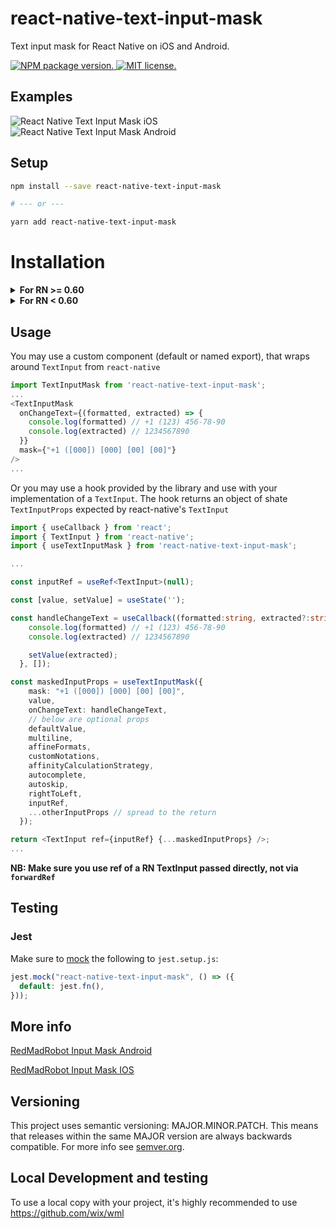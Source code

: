 # react-native-text-input-mask

Text input mask for React Native on iOS and Android.

<a href="https://www.npmjs.org/package/react-native-text-input-mask">
  <img src="https://badge.fury.io/js/react-native-text-input-mask.svg" alt="NPM package version." />
</a>
<a href="https://github.com/react-native-community/react-native-text-input-mask/blob/master/LICENSE">
  <img src="https://img.shields.io/badge/license-MIT-blue.svg" alt="MIT license." />
</a>

## Examples

![React Native Text Input Mask iOS](https://s3.amazonaws.com/react-native-text-input-mask/react-native-text-input-mask-ios.gif)
![React Native Text Input Mask Android](https://s3.amazonaws.com/react-native-text-input-mask/react-native-text-input-mask-android-updated.gif)

## Setup

```bash
npm install --save react-native-text-input-mask

# --- or ---

yarn add react-native-text-input-mask
```

# Installation

<details>
  <summary><b>For RN >= 0.60</b></summary>

#### iOS

1. Configure pods (static or dynamic linking)
<details>
  <summary>Static Library ( Podfile has no use_frameworks! ) </summary>
Add following lines to your target in `Podfile`. Linking is not required in React Native 0.60 and above.

```ruby
pod 'React-RCTText', :path => '../node_modules/react-native/Libraries/Text', :modular_headers => true
```

</details>
<details>
  <summary>Dynamic Framework ( Podfile has use_frameworks! ) </summary>
Add following lines to your target in `Podfile` if it doesnt exist. Linking is not required in React Native 0.60 and above.

```
use_frameworks!
```

</details>

2. Run `pod install` in the `ios` directory.

#### Android

No need to do anything.

</details>

<details><summary><b>For RN < 0.60</b></summary>

### WARNING! This is no longer officially supported, these instructions are out of date and may no longer work, we recommend upgrading to a newer version of React Native.

### Link

```bash
react-native link react-native-text-input-mask
```

**iOS only:** you have to drag and drop `InputMask.framework` to `Embedded Binaries` in General tab of Target

![](https://cdn-images-1.medium.com/max/2000/1*J0TPrRhkAKspVvv-JaZHjA.png)

### Manual installation

#### iOS

1. In XCode, in the project navigator, right click `Libraries` ➜ `Add Files to [your project's name]`
2. Go to `node_modules` ➜ `react-native-text-input-mask` and add `RNTextInputMask.xcodeproj`
3. In XCode, in the project navigator, select your project. Add `libRNTextInputMask.a` to your project's `Build Phases` ➜ `Link Binary With Libraries`
4. Run your project (`Cmd+R`)

#### Android

1. Open up `android/app/src/main/java/[...]/MainActivity.java`

- Add `import com.RNTextInputMask.RNTextInputMaskPackage;` to the imports at the top of the file
- Add `new RNTextInputMaskPackage()` to the list returned by the `getPackages()` method

2. Append the following lines to `android/settings.gradle`:
   ```
   include ':react-native-text-input-mask'
   project(':react-native-text-input-mask').projectDir = new File(rootProject.projectDir, 	'../node_modules/react-native-text-input-mask/android')
   ```
3. Insert the following lines inside the dependencies block in `android/app/build.gradle`:
`
      compile project(':react-native-text-input-mask')
  	`
</details>

## Usage

You may use a custom component (default or named export), that wraps around `TextInput` from `react-native`

```ts
import TextInputMask from 'react-native-text-input-mask';
...
<TextInputMask
  onChangeText={(formatted, extracted) => {
    console.log(formatted) // +1 (123) 456-78-90
    console.log(extracted) // 1234567890
  }}
  mask={"+1 ([000]) [000] [00] [00]"}
/>
...
```

Or you may use a hook provided by the library and use with your implementation of a `TextInput`. The hook returns an object of shate `TextInputProps` expected by react-native's `TextInput`

```ts
import { useCallback } from 'react';
import { TextInput } from 'react-native';
import { useTextInputMask } from 'react-native-text-input-mask';

...

const inputRef = useRef<TextInput>(null);

const [value, setValue] = useState('');

const handleChangeText = useCallback((formatted:string, extracted?:string) => {
    console.log(formatted) // +1 (123) 456-78-90
    console.log(extracted) // 1234567890

    setValue(extracted);
  }, []);

const maskedInputProps = useTextInputMask({
    mask: "+1 ([000]) [000] [00] [00]",
    value,
    onChangeText: handleChangeText,
    // below are optional props
    defaultValue,
    multiline,
    affineFormats,
    customNotations,
    affinityCalculationStrategy,
    autocomplete,
    autoskip,
    rightToLeft,
    inputRef,
    ...otherInputProps // spread to the return
  });

return <TextInput ref={inputRef} {...maskedInputProps} />;
...
```

**NB: Make sure you use ref of a RN TextInput passed directly, not via `forwardRef`**

## Testing

### Jest

Make sure to [mock](https://jestjs.io/docs/en/manual-mocks#mocking-node-modules) the following to `jest.setup.js`:

```javascript
jest.mock("react-native-text-input-mask", () => ({
  default: jest.fn(),
}));
```

## More info

[RedMadRobot Input Mask Android](https://github.com/RedMadRobot/input-mask-android)

[RedMadRobot Input Mask IOS](https://github.com/RedMadRobot/input-mask-ios)

## Versioning

This project uses semantic versioning: MAJOR.MINOR.PATCH.
This means that releases within the same MAJOR version are always backwards compatible. For more info see [semver.org](http://semver.org/).

## Local Development and testing

To use a local copy with your project, it's highly recommended to use https://github.com/wix/wml
